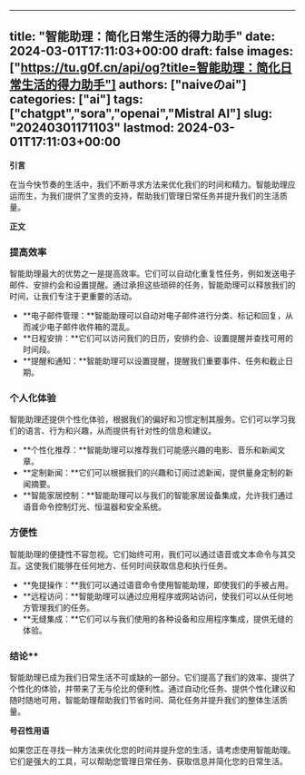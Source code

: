 
---
title: "智能助理：简化日常生活的得力助手"
date: 2024-03-01T17:11:03+00:00
draft: false
images: ["https://tu.g0f.cn/api/og?title=智能助理：简化日常生活的得力助手"]
authors: ["naiveのai"]
categories: ["ai"]
tags: ["chatgpt","sora","openai","Mistral AI"]
slug: "20240301171103"
lastmod: 2024-03-01T17:11:03+00:00
---
**引言**

在当今快节奏的生活中，我们不断寻求方法来优化我们的时间和精力。智能助理应运而生，为我们提供了宝贵的支持，帮助我们管理日常任务并提升我们的生活质量。

**正文**

### 提高效率

智能助理最大的优势之一是提高效率。它们可以自动化重复性任务，例如发送电子邮件、安排约会和设置提醒。通过承担这些琐碎的任务，智能助理可以释放我们的时间，让我们专注于更重要的活动。

- **电子邮件管理：**智能助理可以自动对电子邮件进行分类、标记和回复，从而减少电子邮件收件箱的混乱。
- **日程安排：**它们可以访问我们的日历，安排约会、设置提醒并查找可用的时间段。
- **提醒和通知：**智能助理可以设置提醒，提醒我们重要事件、任务和截止日期。

### 个人化体验

智能助理还提供个性化体验，根据我们的偏好和习惯定制其服务。它们可以学习我们的语言、行为和兴趣，从而提供有针对性的信息和建议。

- **个性化推荐：**智能助理可以推荐我们可能感兴趣的电影、音乐和新闻文章。
- **定制新闻：**它们可以根据我们的兴趣和订阅过滤新闻，提供量身定制的新闻摘要。
- **智能家居控制：**智能助理可以与我们的智能家居设备集成，允许我们通过语音命令控制灯光、恒温器和安全系统。

### 方便性

智能助理的便捷性不容忽视。它们始终可用，我们可以通过语音或文本命令与其交互。这使我们能够在任何地方、任何时间获取信息和执行任务。

- **免提操作：**我们可以通过语音命令使用智能助理，即使我们的手被占用。
- **远程访问：**智能助理可以通过应用程序或网站访问，使我们可以从任何地方管理我们的任务。
- **无缝集成：**它们可以与我们使用的各种设备和应用程序集成，提供无缝的体验。

### 结论**

智能助理已成为我们日常生活不可或缺的一部分。它们提高了我们的效率、提供了个性化的体验，并带来了无与伦比的便利性。通过自动化任务、提供个性化建议和随时随地可用，智能助理帮助我们节省时间、简化任务并提升我们的整体生活质量。

**号召性用语**

如果您正在寻找一种方法来优化您的时间并提升您的生活，请考虑使用智能助理。它们是强大的工具，可以帮助您管理日常任务、获取信息并简化您的日常生活。